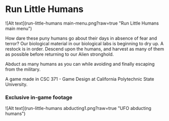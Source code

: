 # Run Little Humans

![Alt text](run-little-humans main-menu.png?raw=true "Run Little Humans main menu")

How dare these puny humans go about their days in absence of fear and terror? Our biological material in our biological labs is beginning to dry up. A restock is in order. Descend upon the humans, and harvest as many of them as possible before returning to our Alien stronghold.

Abduct as many humans as you can while avoiding and finally escaping from the military.


A game made in CSC 371 - Game Design at California Polytechnic State University.

### Exclusive in-game footage

![Alt text](run-little-humans abducting1.png?raw=true "UFO abducting humans")
